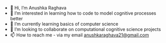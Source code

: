 - 👋 Hi, I’m Anushka Raghava
- 👀 I’m interested in learning how to code to model cognitive processes better
- 🌱 I’m currently learning basics of computer science
- 💞️ I’m looking to collaborate on computational cognitive science projects
- 📫 How to reach me - via my email anushkaraghava21@gmail.com

<!---
anushkaraghava2/anushkaraghava2 is a ✨ special ✨ repository because its `README.md` (this file) appears on your GitHub profile.
You can click the Preview link to take a look at your changes.
--->
